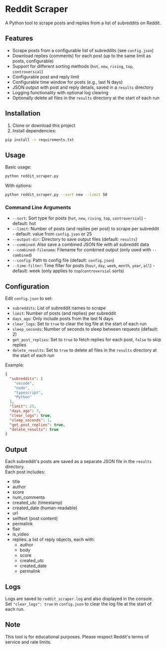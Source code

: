 # Reddit Scraper

A Python tool to scrape posts and replies from a list of subreddits on Reddit.

## Features

- Scrape posts from a configurable list of subreddits (see `config.json`)
- Download replies (comments) for each post (up to the same limit as posts, configurable)
- Support for different sorting methods (`hot`, `new`, `rising`, `top`, `controversial`)
- Configurable post and reply limit
- Configurable time window for posts (e.g., last N days)
- JSON output with post and reply details, saved in a `results` directory
- Logging functionality with optional log clearing
- Optionally delete all files in the `results` directory at the start of each run

## Installation

1. Clone or download this project
2. Install dependencies:
```bash
pip install -r requirements.txt
```

## Usage

Basic usage:
```bash
python reddit_scraper.py
```

With options:
```bash
python reddit_scraper.py --sort new --limit 50
```

### Command Line Arguments

- `--sort`: Sort type for posts (`hot`, `new`, `rising`, `top`, `controversial`) - default: hot
- `--limit`: Number of posts (and replies per post) to scrape per subreddit - default: value from `config.json` or 25
- `--output-dir`: Directory to save output files (default: `results`)
- `--combined`: Also save a combined JSON file with all subreddit data
- `--combined-filename`: Filename for combined output (only used with `--combined`)
- `--config`: Path to config file (default: `config.json`)
- `--time-filter`: Time filter for posts (`hour`, `day`, `week`, `month`, `year`, `all`) - default: week (only applies to `top`/`controversial` sorts)

## Configuration

Edit `config.json` to set:
- `subreddits`: List of subreddit names to scrape
- `limit`: Number of posts (and replies) per subreddit
- `days_ago`: Only include posts from the last N days
- `clear_logs`: Set to `true` to clear the log file at the start of each run
- `sleep_seconds`: Number of seconds to sleep between requests (default: 2)
- `get_post_replies`: Set to `true` to fetch replies for each post, `false` to skip replies
- `delete_results`: Set to `true` to delete all files in the `results` directory at the start of each run

Example:
```json
{
  "subreddits": [
    "vscode",
    "node",
    "typescript",
    "Python"
  ],
  "limit": 25,
  "days_ago": 7,
  "clear_logs": true,
  "sleep_seconds": 1,
  "get_post_replies": true,
  "delete_results": true
}
```

## Output

Each subreddit's posts are saved as a separate JSON file in the `results` directory.  
Each post includes:
- title
- author
- score
- num_comments
- created_utc (timestamp)
- created_date (human-readable)
- url
- selftext (post content)
- permalink
- flair
- is_video
- replies: a list of reply objects, each with:
  - author
  - body
  - score
  - created_utc
  - created_date
  - permalink

## Logs

Logs are saved to `reddit_scraper.log` and also displayed in the console.  
Set `"clear_logs": true` in `config.json` to clear the log file at the start of each run.

## Note

This tool is for educational purposes. Please respect Reddit's terms of service and rate limits.
